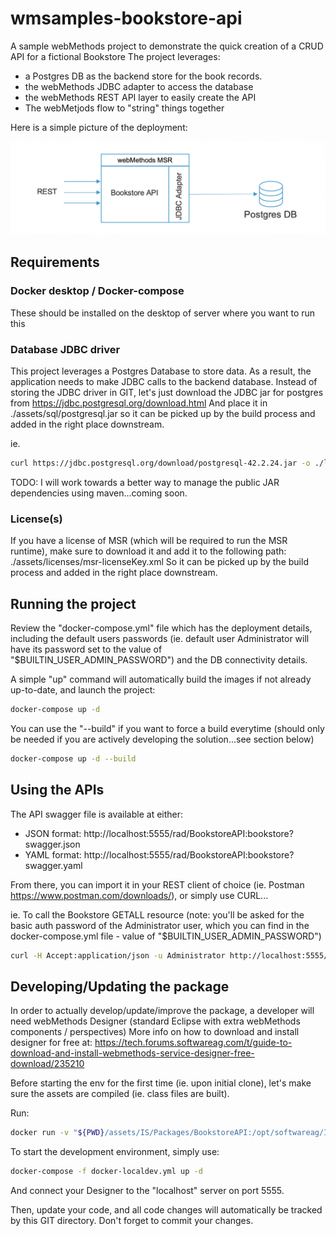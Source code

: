 # wmsamples-bookstore-api

A sample webMethods project to demonstrate the quick creation of a CRUD API for a fictional Bookstore
The project leverages:
- a Postgres DB as the backend store for the book records.
- the webMethods JDBC adapter to access the database
- the webMethods REST API layer to easily create the API
- The webMetjods flow to "string" things together

Here is a simple picture of the deployment:

![bookstore-api-deployment](docs/deployment.png)



## Requirements

### Docker desktop / Docker-compose

These should be installed on the desktop of server where you want to run this

### Database JDBC driver

This project leverages a Postgres Database to store data.
As a result, the application needs to make JDBC calls to the backend database.
Instead of storing the JDBC driver in GIT, let's just download the JDBC jar for postgres from https://jdbc.postgresql.org/download.html
And place it in ./assets/sql/postgresql.jar so it can be picked up by the build process and added in the right place downstream.

ie.

```bash
curl https://jdbc.postgresql.org/download/postgresql-42.2.24.jar -o ./libs/postgresql.jar
```

TODO: I will work towards a better way to manage the public JAR dependencies using maven...coming soon.
### License(s)

If you have a license of MSR (which will be required to run the MSR runtime), make sure to download it and add it to the following path:
./assets/licenses/msr-licenseKey.xml
So it can be picked up by the build process and added in the right place downstream.

## Running the project

Review the "docker-compose.yml" file which has the deployment details, including the default users passwords (ie. default user Administrator will have its password set to the value of "$BUILTIN_USER_ADMIN_PASSWORD") and the DB connectivity details.

A simple "up" command will automatically build the images if not already up-to-date, and launch the project:

```bash
docker-compose up -d
```

You can use the "--build" if you want to force a build everytime (should only be needed if you are actively developing the solution...see section below)

```bash
docker-compose up -d --build
```

## Using the APIs

The API swagger file is available at either:
- JSON format: http://localhost:5555/rad/BookstoreAPI:bookstore?swagger.json 
- YAML format: http://localhost:5555/rad/BookstoreAPI:bookstore?swagger.yaml

From there, you can import it in your REST client of choice (ie. Postman https://www.postman.com/downloads/), or simply use CURL...

ie. To call the Bookstore GETALL resource (note: you'll be asked for the basic auth password of the Administrator user, which you can find in the docker-compose.yml file - value of "$BUILTIN_USER_ADMIN_PASSWORD")

```bash
curl -H Accept:application/json -u Administrator http://localhost:5555/rad/BookstoreAPI:bookstore/book
```

## Developing/Updating the package

In order to actually develop/update/improve the package, a developer will need webMethods Designer (standard Eclipse with extra webMethods components / perspectives)
More info on how to download and install designer for free at: 
https://tech.forums.softwareag.com/t/guide-to-download-and-install-webmethods-service-designer-free-download/235210

Before starting the env for the first time (ie. upon initial clone), let's make sure the assets are compiled (ie. class files are built).

Run:

```bash
docker run -v "${PWD}/assets/IS/Packages/BookstoreAPI:/opt/softwareag/IntegrationServer/packages/BookstoreAPI:rw" --entrypoint "/opt/softwareag/IntegrationServer/bin/jcode.sh" harbor.saggs.cloud/library/webmethods-msr-art-jdbc:dev-10.7-latest make BookstoreAPI
```

To start the development environment, simply use:

```bash
docker-compose -f docker-localdev.yml up -d
```

And connect your Designer to the "localhost" server on port 5555.

Then, update your code, and all code changes will automatically be tracked by this GIT directory. 
Don't forget to commit your changes.
